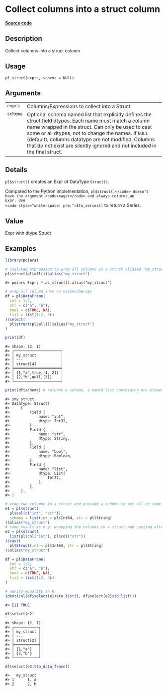 

# Collect columns into a struct column

[**Source code**](https://github.com/pola-rs/r-polars/tree/main/R/functions__lazy.R#L656)

## Description

Collect columns into a struct column

## Usage

<pre><code class='language-R'>pl_struct(exprs, schema = NULL)
</code></pre>

## Arguments

<table>
<tr>
<td style="white-space: nowrap; font-family: monospace; vertical-align: top">
<code id="exprs">exprs</code>
</td>
<td>
Columns/Expressions to collect into a Struct.
</td>
</tr>
<tr>
<td style="white-space: nowrap; font-family: monospace; vertical-align: top">
<code id="schema">schema</code>
</td>
<td>
Optional schema named list that explicitly defines the struct field
dtypes. Each name must match a column name wrapped in the struct. Can
only be used to cast some or all dtypes, not to change the names. If
<code>NULL</code> (default), columns datatype are not modified. Columns
that do not exist are silently ignored and not included in the final
struct.
</td>
</tr>
</table>

## Details

<code>pl$struct()</code> creates an Expr of DataType
<code>Struct()</code>.

Compared to the Python implementation, <code>pl$struct()</code> doesn’t
have the argument <code>eager</code> and always returns an Expr. Use
<code style="white-space: pre;">$to_series()</code> to return a Series.

## Value

Expr with dtype Struct

## Examples

``` r
library(polars)

# isolated expression to wrap all columns in a struct aliased 'my_struct'
pl$struct(pl$all())$alias("my_struct")
```

    #> polars Expr: *.as_struct().alias("my_struct")

``` r
# wrap all column into on column/Series
df = pl$DataFrame(
  int = 1:2,
  str = c("a", "b"),
  bool = c(TRUE, NA),
  list = list(1:2, 3L)
)$select(
  pl$struct(pl$all())$alias("my_struct")
)

print(df)
```

    #> shape: (2, 1)
    #> ┌─────────────────────┐
    #> │ my_struct           │
    #> │ ---                 │
    #> │ struct[4]           │
    #> ╞═════════════════════╡
    #> │ {1,"a",true,[1, 2]} │
    #> │ {2,"b",null,[3]}    │
    #> └─────────────────────┘

``` r
print(df$schema) # returns a schema, a named list containing one element a Struct named my_struct
```

    #> $my_struct
    #> DataType: Struct(
    #>     [
    #>         Field {
    #>             name: "int",
    #>             dtype: Int32,
    #>         },
    #>         Field {
    #>             name: "str",
    #>             dtype: String,
    #>         },
    #>         Field {
    #>             name: "bool",
    #>             dtype: Boolean,
    #>         },
    #>         Field {
    #>             name: "list",
    #>             dtype: List(
    #>                 Int32,
    #>             ),
    #>         },
    #>     ],
    #> )

``` r
# wrap two columns in a struct and provide a schema to set all or some DataTypes by name
e1 = pl$struct(
  pl$col(c("int", "str")),
  schema = list(int = pl$Int64, str = pl$String)
)$alias("my_struct")
# same result as e.g. wrapping the columns in a struct and casting afterwards
e2 = pl$struct(
  list(pl$col("int"), pl$col("str"))
)$cast(
  pl$Struct(int = pl$Int64, str = pl$String)
)$alias("my_struct")

df = pl$DataFrame(
  int = 1:2,
  str = c("a", "b"),
  bool = c(TRUE, NA),
  list = list(1:2, 3L)
)

# verify equality in R
identical(df$select(e1)$to_list(), df$select(e2)$to_list())
```

    #> [1] TRUE

``` r
df$select(e2)
```

    #> shape: (2, 1)
    #> ┌───────────┐
    #> │ my_struct │
    #> │ ---       │
    #> │ struct[2] │
    #> ╞═══════════╡
    #> │ {1,"a"}   │
    #> │ {2,"b"}   │
    #> └───────────┘

``` r
df$select(e2)$to_data_frame()
```

    #>   my_struct
    #> 1      1, a
    #> 2      2, b
